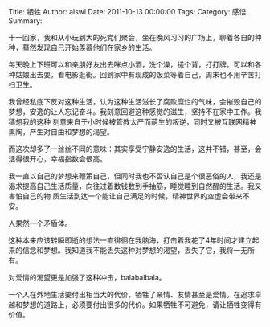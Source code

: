 Title: 牺牲
Author: alswl
Date: 2011-10-13 00:00:00
Tags: 
Category: 感悟
Summary: 

十一回家，我和从小玩到大的死党们聚会，坐在晚风习习的广场上，聊着各自的种种，蓦然发现自己开始羡慕他们在家乡的生活。

每天晚上下班可以和亲朋好友出去咪点小酒，洗个澡，搓个背，打打牌。可以和各种姑娘出去耍，看电影逛街。回到家中有现成的饭菜等着自己，周末也不用辛苦打扫卫生。

我曾经私底下反对这种生活，认为这种生活滋长了腐败糜烂的气味，会摧毁自己的梦想，安逸的让人忘记奋斗。我刻意回避这种感觉的滋生，坚持不在家中工作。我猜想我的这种
刻意来自于小时候被管教太严而萌生的叛逆，同时又被互联网精神熏陶，产生对自由和梦想的渴望。

而这次却多了一丝丝不同的意味：其实享受宁静安逸的生活，这并不错，甚至，会活得很开心，幸福指数会很高。

我一直以自己的梦想来鞭策自己，但同时我也不否认自己是个很恶俗的人，我还是渴求提高自己生活质量，向往过着数钱数到手抽筋，睡觉睡到自然醒的生活。我又害怕自己的物
质生活到达一个能让自己满足的时候，精神世界的空虚会带来不安。

人果然一个矛盾体。

这种本来应该转瞬即逝的想法一直徘徊在我脑海，打击着我花了4年时间才建立起来的信念和梦想。我知道我不能丢失这种对梦想的渴望，丢失了它，我将一无所有。

对爱情的渴望更是加强了这种冲击，balabalbala。

一个人在外地生活要付出相当大的代价，牺牲了亲情、友情甚至是爱情。在追求卓越和梦想的道路上，必须要付出很多的代价。如果牺牲不可避免，请让牺牲变得有价值。

